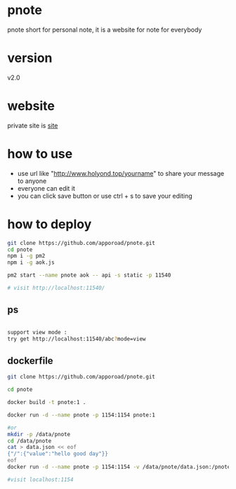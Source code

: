 # pnote
pnote short for personal note, it is a website for note for everybody

# version 
v2.0

# website
private site is [site](http://www.holyond.top)

# how to use 
* use url like "http://www.holyond.top/yourname" to share your message to anyone
* everyone can edit it
* you can click save button or use ctrl + s to save your editing

# how to deploy

```bash
git clone https://github.com/apporoad/pnote.git
cd pnote
npm i -g pm2
npm i -g aok.js

pm2 start --name pnote aok -- api -s static -p 11540

# visit http://localhost:11540/

```

## ps
```bash

support view mode :
try get http://localhost:11540/abc?mode=view

```


## dockerfile
```bash
git clone https://github.com/apporoad/pnote.git

cd pnote

docker build -t pnote:1 .

docker run -d --name pnote -p 1154:1154 pnote:1 

#or
mkdir -p /data/pnote
cd /data/pnote
cat > data.json << eof
{"/":{"value":"hello good day"}}
eof
docker run -d --name pnote -p 1154:1154 -v /data/pnote/data.json:/pnote/api/data.json pnote:1

#visit localhost:1154
```


